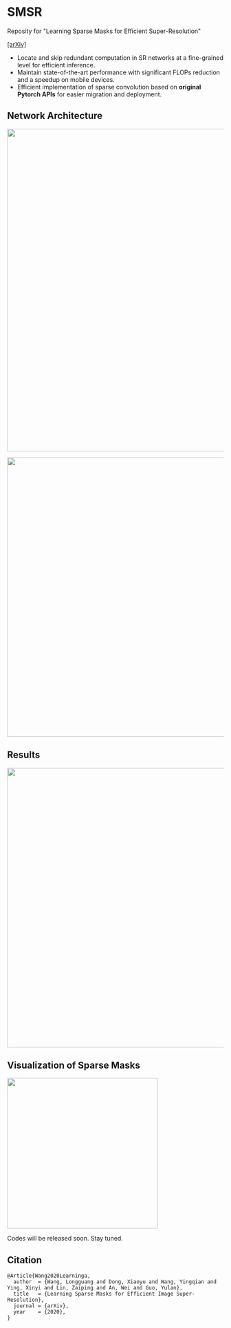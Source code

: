 # SMSR
Reposity for "Learning Sparse Masks for Efficient Super-Resolution"

[[arXiv]](https://arxiv.org/abs/2006.09603)

- Locate and skip redundant computation in SR networks at a fine-grained level for efficient inference.
- Maintain state-of-the-art performance with significant FLOPs reduction and a speedup on mobile devices.
- Efficient implementation of sparse convolution based on **original Pytorch APIs** for easier migration and deployment.

## Network Architecture

<img width="750" src="https://github.com/LongguangWang/SMSR/blob/master/Figs/overview.png"/></div>


<img width="650" src="https://github.com/LongguangWang/SMSR/blob/master/Figs/sparse conv.png"/></div>


## Results

<img width="650" src="https://github.com/LongguangWang/SMSR/blob/master/Figs/results.png"/></div>


## Visualization of Sparse Masks

<img width="350" src="https://github.com/LongguangWang/SMSR/blob/master/Figs/visualization.png"/></div>

Codes will be released soon. Stay tuned.


## Citation
```
@Article{Wang2020Learninga,
  author  = {Wang, Longguang and Dong, Xiaoyu and Wang, Yingqian and Ying, Xinyi and Lin, Zaiping and An, Wei and Guo, Yulan},
  title   = {Learning Sparse Masks for Efficient Image Super-Resolution},
  journal = {arXiv},
  year    = {2020},
}
```
